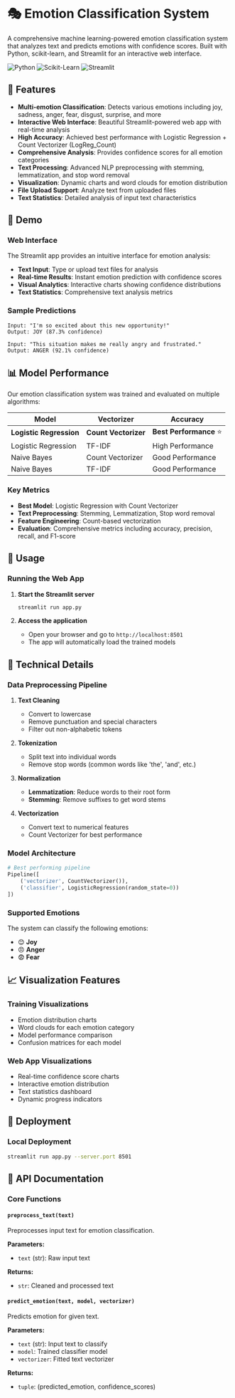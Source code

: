 # 🎭 Emotion Classification System

A comprehensive machine learning-powered emotion classification system that analyzes text and predicts emotions with confidence scores. Built with Python, scikit-learn, and Streamlit for an interactive web interface.

![Python](https://img.shields.io/badge/python-v3.8+-blue.svg)
![Scikit-Learn](https://img.shields.io/badge/scikit--learn-latest-orange.svg)
![Streamlit](https://img.shields.io/badge/streamlit-latest-red.svg)

## 🌟 Features

- **Multi-emotion Classification**: Detects various emotions including joy, sadness, anger, fear, disgust, surprise, and more
- **Interactive Web Interface**: Beautiful Streamlit-powered web app with real-time analysis
- **High Accuracy**: Achieved best performance with Logistic Regression + Count Vectorizer (LogReg_Count)
- **Comprehensive Analysis**: Provides confidence scores for all emotion categories
- **Text Processing**: Advanced NLP preprocessing with stemming, lemmatization, and stop word removal
- **Visualization**: Dynamic charts and word clouds for emotion distribution
- **File Upload Support**: Analyze text from uploaded files
- **Text Statistics**: Detailed analysis of input text characteristics

## 🚀 Demo

### Web Interface
The Streamlit app provides an intuitive interface for emotion analysis:

- **Text Input**: Type or upload text files for analysis
- **Real-time Results**: Instant emotion prediction with confidence scores
- **Visual Analytics**: Interactive charts showing confidence distributions
- **Text Statistics**: Comprehensive text analysis metrics

### Sample Predictions
```
Input: "I'm so excited about this new opportunity!"
Output: JOY (87.3% confidence)

Input: "This situation makes me really angry and frustrated."
Output: ANGER (92.1% confidence)
```

## 📊 Model Performance

Our emotion classification system was trained and evaluated on multiple algorithms:

| Model | Vectorizer | Accuracy |
|-------|------------|----------|
| **Logistic Regression** | **Count Vectorizer** | **Best Performance** ⭐ |
| Logistic Regression | TF-IDF | High Performance |
| Naive Bayes | Count Vectorizer | Good Performance |
| Naive Bayes | TF-IDF | Good Performance |

### Key Metrics
- **Best Model**: Logistic Regression with Count Vectorizer
- **Text Preprocessing**: Stemming, Lemmatization, Stop word removal
- **Feature Engineering**: Count-based vectorization
- **Evaluation**: Comprehensive metrics including accuracy, precision, recall, and F1-score

## 🎯 Usage

### Running the Web App

1. **Start the Streamlit server**
   ```bash
   streamlit run app.py
   ```

2. **Access the application**
   - Open your browser and go to `http://localhost:8501`
   - The app will automatically load the trained models

## 🔬 Technical Details

### Data Preprocessing Pipeline

1. **Text Cleaning**
   - Convert to lowercase
   - Remove punctuation and special characters
   - Filter out non-alphabetic tokens

2. **Tokenization**
   - Split text into individual words
   - Remove stop words (common words like 'the', 'and', etc.)

3. **Normalization**
   - **Lemmatization**: Reduce words to their root form
   - **Stemming**: Remove suffixes to get word stems

4. **Vectorization**
   - Convert text to numerical features
   - Count Vectorizer for best performance

### Model Architecture

```python
# Best performing pipeline
Pipeline([
    ('vectorizer', CountVectorizer()),
    ('classifier', LogisticRegression(random_state=0))
])
```

### Supported Emotions

The system can classify the following emotions:
- 😊 **Joy**
- 😠 **Anger**
- 😨 **Fear**

## 📈 Visualization Features

### Training Visualizations
- Emotion distribution charts
- Word clouds for each emotion category
- Model performance comparison
- Confusion matrices for each model

### Web App Visualizations
- Real-time confidence score charts
- Interactive emotion distribution
- Text statistics dashboard
- Dynamic progress indicators

## 🚀 Deployment

### Local Deployment
```bash
streamlit run app.py --server.port 8501
```

## 📖 API Documentation

### Core Functions

#### `preprocess_text(text)`
Preprocesses input text for emotion classification.

**Parameters:**
- `text` (str): Raw input text

**Returns:**
- `str`: Cleaned and processed text

#### `predict_emotion(text, model, vectorizer)`
Predicts emotion for given text.

**Parameters:**
- `text` (str): Input text to classify
- `model`: Trained classifier model
- `vectorizer`: Fitted text vectorizer

**Returns:**
- `tuple`: (predicted_emotion, confidence_scores)

